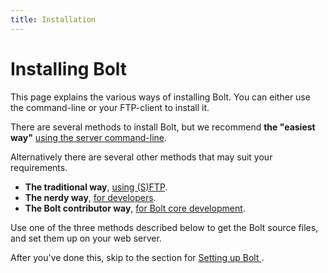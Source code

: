 ```yaml
---
title: Installation
---
```

Installing Bolt
===============

This page explains the various ways of installing Bolt. You can either use the
command-line or your FTP-client to install it.

There are several methods to install Bolt, but we recommend **the "easiest way"**
[using the server command-line](install-command-line).

Alternatively there are several other methods that may suit your requirements.
  - **The traditional way**, [using (S)FTP](install-sftp).
  - **The nerdy way**, [for developers](install-composer).
  - **The Bolt contributor way**, [for Bolt core development](install-git-clone).

Use one of the three methods described below to get the Bolt source files, and
set them up on your web server.

After you've done this, skip to the section for [Setting up Bolt ](../configuration/introduction).
